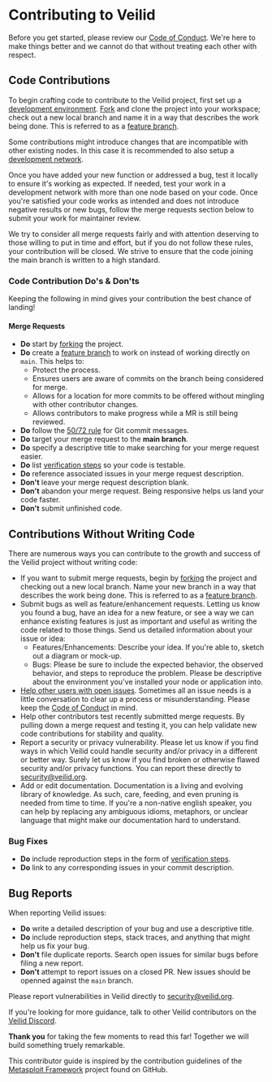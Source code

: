 # Contributing to Veilid

Before you get started, please review our [Code of Conduct](./code_of_conduct.md). We're here to make things better and we cannot do that without treating each other with respect.

## Code Contributions

To begin crafting code to contribute to the Veilid project, first set up a [development environment](./DEVELOPMENT.md). [Fork] and clone the project into your workspace; check out a new local branch and name it in a way that describes the work being done. This is referred to as a [feature branch].

Some contributions might introduce changes that are incompatible with other existing nodes. In this case it is recommended to also setup a [development network](./dev-setup/dev-network-setup.md).

Once you have added your new function or addressed a bug, test it locally to ensure it's working as expected. If needed, test your work in a development network with more than one node based on your code. Once you're satisfied your code works as intended and does not introduce negative results or new bugs, follow the merge requests section below to submit your work for maintainer review.

We try to consider all merge requests fairly and with attention deserving to those willing to put in time and effort, but if you do not follow these rules, your contribution will be closed. We strive to ensure that the code joining the main branch is written to a high standard.

### Code Contribution Do's & Don'ts

Keeping the following in mind gives your contribution the best chance of landing!

#### Merge Requests

- **Do** start by [forking] the project.
- **Do** create a [feature branch] to work on instead of working directly on `main`. This helps to:
  - Protect the process.
  - Ensures users are aware of commits on the branch being considered for merge.
  - Allows for a location for more commits to be offered without mingling with other contributor changes.
  - Allows contributors to make progress while a MR is still being reviewed.
- **Do** follow the [50/72 rule] for Git commit messages.
- **Do** target your merge request to the **main branch**.
- **Do** specify a descriptive title to make searching for your merge request easier.
- **Do** list [verification steps] so your code is testable.
- **Do** reference associated issues in your merge request description.
- **Don't** leave your merge request description blank.
- **Don't** abandon your merge request. Being responsive helps us land your code faster.
- **Don't** submit unfinished code.

## Contributions Without Writing Code

There are numerous ways you can contribute to the growth and success of the Veilid project without writing code:

- If you want to submit merge requests, begin by [forking] the project and checking out a new local branch. Name your new branch in a way that describes the work being done. This is referred to as a [feature branch].
- Submit bugs as well as feature/enhancement requests. Letting us know you found a bug, have an idea for a new feature, or see a way we can enhance existing features is just as important and useful as writing the code related to those things. Send us detailed information about your issue or idea:
  - Features/Enhancements: Describe your idea. If you're able to, sketch out a diagram or mock-up.
  - Bugs: Please be sure to include the expected behavior, the observed behavior, and steps to reproduce the problem. Please be descriptive about the environment you've installed your node or application into.
- [Help other users with open issues]. Sometimes all an issue needs is a little conversation to clear up a process or misunderstanding. Please keep the [Code of Conduct](./code_of_conduct.md) in mind.
- Help other contributors test recently submitted merge requests. By pulling down a merge request and testing it, you can help validate new code contributions for stability and quality.
- Report a security or privacy vulnerability. Please let us know if you find ways in which Veilid could handle security and/or privacy in a different or better way. Surely let us know if you find broken or otherwise flawed security and/or privacy functions. You can report these directly to <security@veilid.org>.
- Add or edit documentation. Documentation is a living and evolving library of knowledge. As such, care, feeding, and even pruning is needed from time to time. If you're a non-native english speaker, you can help by replacing any ambiguous idioms, metaphors, or unclear language that might make our documentation hard to understand.

### Bug Fixes

- **Do** include reproduction steps in the form of [verification steps].
- **Do** link to any corresponding issues in your commit description.

## Bug Reports

When reporting Veilid issues:

- **Do** write a detailed description of your bug and use a descriptive title.
- **Do** include reproduction steps, stack traces, and anything that might help us fix your bug.
- **Don't** file duplicate reports. Search open issues for similar bugs before filing a new report.
- **Don't** attempt to report issues on a closed PR. New issues should be openned against the `main` branch.

Please report vulnerabilities in Veilid directly to <security@veilid.org>.

If you're looking for more guidance, talk to other Veilid contributors on the [Veilid Discord].

**Thank you** for taking the few moments to read this far! Together we will build something truely remarkable.

This contributor guide is inspired by the contribution guidelines of the [Metasploit Framework](https://github.com/rapid7/metasploit-framework/blob/master/CONTRIBUTING.md) project found on GitHub.

[Help other users with open issues]:https://gitlab.com/veilid/veilid/-/issues
[50/72 rule]:http://tbaggery.com/2008/04/19/a-note-about-git-commit-messages.html
[feature branch]:https://docs.gitlab.com/ee/gitlab-basics/feature_branch_workflow.html
[forking]:https://docs.gitlab.com/ee/user/project/repository/forking_workflow.html
[fork]:https://docs.gitlab.com/ee/user/project/repository/forking_workflow.html
[verification steps]:https://docs.gitlab.com/ee/user/markdown.html#task-lists
[Veilid Discord]:https://discord.gg/DmEGxyA87N
